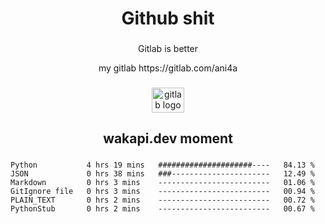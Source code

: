 <h1 align="center">Github shit</h1>

###

<p align="center">Gitlab is better</p>

<p align="center">my gitlab https://gitlab.com/ani4a</p>

###

<div align="center">
  <img src="https://cdn.jsdelivr.net/gh/devicons/devicon/icons/gitlab/gitlab-original.svg" height="40" width="52" alt="gitlab logo"  />
</div>

###

<h2 align="center">wakapi.dev moment</h2>

###

<!--START_SECTION:waka-->

```text
Python           4 hrs 19 mins   #####################----   84.13 %
JSON             0 hrs 38 mins   ###----------------------   12.49 %
Markdown         0 hrs 3 mins    -------------------------   01.06 %
GitIgnore file   0 hrs 3 mins    -------------------------   00.94 %
PLAIN_TEXT       0 hrs 2 mins    -------------------------   00.72 %
PythonStub       0 hrs 2 mins    -------------------------   00.67 %
```

<!--END_SECTION:waka-->

###
